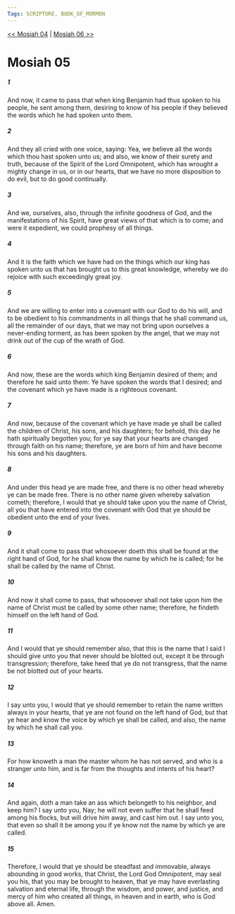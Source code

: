```yaml
---
Tags: SCRIPTURE, BOOK_OF_MORMON
---
```


[<< Mosiah 04](BOOK_OF_MORMON/08_Mosiah/Mosiah_04.md) | [Mosiah 06 >>](BOOK_OF_MORMON/08_Mosiah/Mosiah_06.md)

# Mosiah 05

##### 1
 And now, it came to pass that when king Benjamin had thus spoken to his people, he sent among them, desiring to know of his people if they believed the words which he had spoken unto them.
##### 2
 And they all cried with one voice, saying: Yea, we believe all the words which thou hast spoken unto us; and also, we know of their surety and truth, because of the Spirit of the Lord Omnipotent, which has wrought a mighty change in us, or in our hearts, that we have no more disposition to do evil, but to do good continually.
##### 3
 And we, ourselves, also, through the infinite goodness of God, and the manifestations of his Spirit, have great views of that which is to come; and were it expedient, we could prophesy of all things.
##### 4
 And it is the faith which we have had on the things which our king has spoken unto us that has brought us to this great knowledge, whereby we do rejoice with such exceedingly great joy.
##### 5
 And we are willing to enter into a covenant with our God to do his will, and to be obedient to his commandments in all things that he shall command us, all the remainder of our days, that we may not bring upon ourselves a never-ending torment, as has been spoken by the angel, that we may not drink out of the cup of the wrath of God.
##### 6
 And now, these are the words which king Benjamin desired of them; and therefore he said unto them: Ye have spoken the words that I desired; and the covenant which ye have made is a righteous covenant.
##### 7
 And now, because of the covenant which ye have made ye shall be called the children of Christ, his sons, and his daughters; for behold, this day he hath spiritually begotten you; for ye say that your hearts are changed through faith on his name; therefore, ye are born of him and have become his sons and his daughters.
##### 8
 And under this head ye are made free, and there is no other head whereby ye can be made free. There is no other name given whereby salvation cometh; therefore, I would that ye should take upon you the name of Christ, all you that have entered into the covenant with God that ye should be obedient unto the end of your lives.
##### 9
 And it shall come to pass that whosoever doeth this shall be found at the right hand of God, for he shall know the name by which he is called; for he shall be called by the name of Christ.
##### 10
 And now it shall come to pass, that whosoever shall not take upon him the name of Christ must be called by some other name; therefore, he findeth himself on the left hand of God.
##### 11
 And I would that ye should remember also, that this is the name that I said I should give unto you that never should be blotted out, except it be through transgression; therefore, take heed that ye do not transgress, that the name be not blotted out of your hearts.
##### 12
 I say unto you, I would that ye should remember to retain the name written always in your hearts, that ye are not found on the left hand of God, but that ye hear and know the voice by which ye shall be called, and also, the name by which he shall call you.
##### 13
 For how knoweth a man the master whom he has not served, and who is a stranger unto him, and is far from the thoughts and intents of his heart?
##### 14
 And again, doth a man take an ass which belongeth to his neighbor, and keep him? I say unto you, Nay; he will not even suffer that he shall feed among his flocks, but will drive him away, and cast him out. I say unto you, that even so shall it be among you if ye know not the name by which ye are called.
##### 15
 Therefore, I would that ye should be steadfast and immovable, always abounding in good works, that Christ, the Lord God Omnipotent, may seal you his, that you may be brought to heaven, that ye may have everlasting salvation and eternal life, through the wisdom, and power, and justice, and mercy of him who created all things, in heaven and in earth, who is God above all. Amen.
